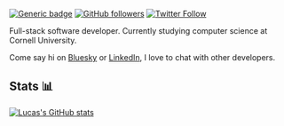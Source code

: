 [![Generic badge](https://img.shields.io/badge/Status-Studying%20at%20Cornell-blue.svg?style=for-the-badge&labelColor=000)](https://shields.io/)
[![GitHub followers](https://img.shields.io/github/followers/lucasdoell?logo=github&style=for-the-badge&labelColor=000)](https://github.com/lucasdoell)
[![Twitter Follow](https://img.shields.io/twitter/follow/lucasdoell?logo=twitter&style=for-the-badge&labelColor=000&color=blue)](https://twitter.com/lucasdoell)

Full-stack software developer. Currently studying computer science at Cornell University.

Come say hi on [Bluesky](https://bsky.app/profile/lux.dev) or [LinkedIn](https://linkedin.com/in/lucasdoell), I love to chat with other developers.

## Stats 📊

[![Lucas's GitHub stats](https://github-readme-stats.vercel.app/api/top-langs/?username=lucasdoell&layout=compact&theme=dark)](https://github.com/anuraghazra/github-readme-stats)
